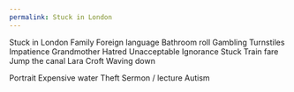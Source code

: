 ```yaml
---
permalink: Stuck in London
---
```

Stuck in London 
Family 
Foreign language
Bathroom roll
Gambling 
Turnstiles 
Impatience 
Grandmother 
Hatred 
Unacceptable 
Ignorance 
Stuck 
Train fare 
Jump the canal 
Lara Croft 
Waving down 

Portrait 
Expensive water 
Theft 
Sermon / lecture 
Autism